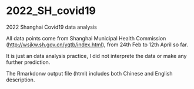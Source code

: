 # 2022_SH_covid19
2022 Shanghai Covid19 data analysis

All data points come from Shanghai Municipal Health Commission (http://wsjkw.sh.gov.cn/yqtb/index.html), from 24th Feb to 12th April so far. 

It is just an data analysis practice, I did not interprete the data or make any further prediction. 

The Rmarkdonw output file (html) includes both Chinese and English description. 
